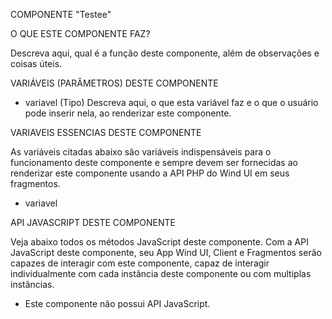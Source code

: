 COMPONENTE "Testee"

O QUE ESTE COMPONENTE FAZ?

Descreva aqui, qual é a função deste componente, além de observações e coisas úteis.

VARIÁVEIS (PARÂMETROS) DESTE COMPONENTE

- variavel (Tipo)
    Descreva aqui, o que esta variável faz e o que o usuário pode inserir nela, ao renderizar este componente.

VARIAVEIS ESSENCIAS DESTE COMPONENTE

As variáveis citadas abaixo são variáveis indispensáveis para o funcionamento deste componente e sempre devem ser fornecidas ao renderizar este componente
usando a API PHP do Wind UI em seus fragmentos.

- variavel

API JAVASCRIPT DESTE COMPONENTE

Veja abaixo todos os métodos JavaScript deste componente. Com a API JavaScript deste componente, seu App Wind UI, Client e Fragmentos serão capazes de
interagir com este componente, capaz de interagir individualmente com cada instância deste componente ou com multiplas instâncias.

- Este componente não possui API JavaScript.